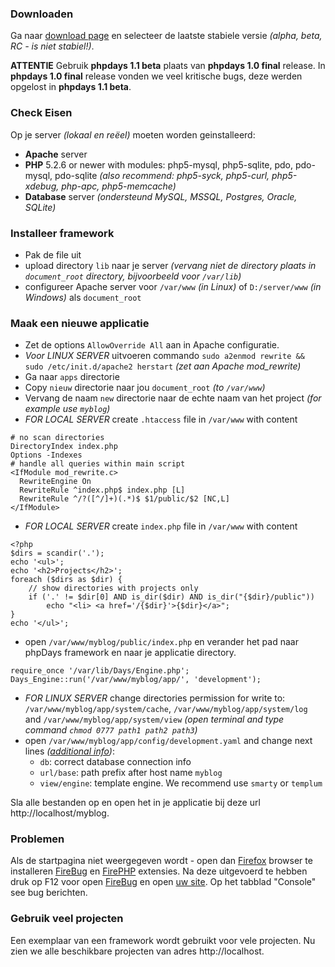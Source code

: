 <a href='Hidden comment: revision: 1'></a>

### Downloaden ###

Ga naar [download page](http://code.google.com/p/phpdays/downloads/list) en selecteer de laatste stabiele versie _(alpha, beta, RC - is niet stabiel!)_.

**ATTENTIE** Gebruik **phpdays 1.1 beta** plaats van **phpdays 1.0 final** release. In **phpdays 1.0 final** release vonden we veel kritische bugs, deze werden opgelost in **phpdays 1.1 beta**.

### Check Eisen ###

Op je server _(lokaal en reëel)_ moeten worden geinstalleerd:
  * **Apache** server
  * **PHP** 5.2.6 or newer with modules: php5-mysql, php5-sqlite, pdo, pdo-mysql, pdo-sqlite _(also recommend: php5-syck, php5-curl, php5-xdebug, php-apc, php5-memcache)_
  * **Database** server _(ondersteund MySQL, MSSQL, Postgres, Oracle, SQLite)_

### Installeer framework ###

  * Pak de file uit
  * upload directory `lib` naar je server _(vervang niet de directory plaats in `document_root` directory, bijvoorbeeld voor `/var/lib`)_
  * configureer Apache server voor `/var/www` _(in Linux)_ of `D:/server/www` _(in Windows)_ als `document_root`

### Maak een nieuwe applicatie ###

  * Zet de options `AllowOverride All` aan in Apache configuratie.
  * _Voor LINUX SERVER_ uitvoeren commando `sudo a2enmod rewrite && sudo /etc/init.d/apache2 herstart` _(zet aan Apache mod\_rewrite)_
  * Ga naar `apps` directorie
  * Copy `nieuw` directorie naar jou `document_root` _(to `/var/www`)_
  * Vervang de naam `new` directorie naar de echte naam van het project _(for example use `myblog`)_
  * _FOR LOCAL SERVER_ create `.htaccess` file in `/var/www` with content
```
# no scan directories
DirectoryIndex index.php
Options -Indexes
# handle all queries within main script
<IfModule mod_rewrite.c>
  RewriteEngine On
  RewriteRule ^index.php$ index.php [L]
  RewriteRule ^/?([^/]+)(.*)$ $1/public/$2 [NC,L]
</IfModule>
```
  * _FOR LOCAL SERVER_ create `index.php` file in `/var/www` with content
```
<?php
$dirs = scandir('.');
echo '<ul>';
echo '<h2>Projects</h2>';
foreach ($dirs as $dir) {
    // show directories with projects only
    if ('.' != $dir[0] AND is_dir($dir) AND is_dir("{$dir}/public"))
        echo "<li> <a href='/{$dir}'>{$dir}</a>";
}
echo '</ul>';
```
  * open `/var/www/myblog/public/index.php` en verander het pad naar phpDays framework en naar je applicatie directory.
```
require_once '/var/lib/Days/Engine.php';
Days_Engine::run('/var/www/myblog/app/', 'development');
```
  * _FOR LINUX SERVER_ change directories permission for write to: `/var/www/myblog/app/system/cache`, `/var/www/myblog/app/system/log` and `/var/www/myblog/app/system/view` _(open terminal and type command `chmod 0777 path1 path2 path3`)_
  * open `/var/www/myblog/app/config/development.yaml` and change next lines _([additional info](EnLibDaysConfig.md))_:
    * `db`: correct database connection info
    * `url/base`: path prefix after host name `myblog`
    * `view/engine`: template engine. We recommend use `smarty` or `templum`

Sla alle bestanden op en open het in je applicatie bij deze url http://localhost/myblog.

### Problemen ###

Als de startpagina niet weergegeven wordt - open dan [Firefox](http://mozilla-europe.org/firefox) browser te installeren [FireBug](http://getfirebug.com/) en [FirePHP](http://www.firephp.org/) extensies. Na deze uitgevoerd te hebben druk op F12 voor open [FireBug](http://getfirebug.com/) en open [uw site](http://localhost/myblog). Op het tabblad "Console" see bug berichten.

### Gebruik veel projecten ###

Een exemplaar van een framework wordt gebruikt voor vele projecten. Nu zien we alle beschikbare projecten van adres http://localhost.